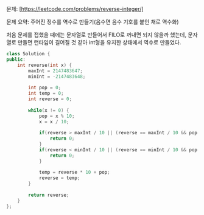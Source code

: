 문제: [https://leetcode.com/problems/reverse-integer/]             
              
문제 요약: 주어진 정수를 역수로 만들기(음수면 음수 기호를 붙인 채로 역수화)       
     
처음 문제를 접했을 때에는 문자열로 만들어서 FILO로 꺼내면 되지 않을까 했는데, 문자열로 만들면 런타임이 길어질 것 같아 int형을 유지한 상태에서 역수로 만들었다.

```cpp
class Solution {
public:
    int reverse(int x) {
        maxInt = 2147483647;
        minInt = -2147483648;
        
        int pop = 0;
        int temp = 0;
        int reverse = 0;
        
        while(x != 0) {
            pop = x % 10;
            x = x / 10;
            
            if(reverse > maxInt / 10 || (reverse == maxInt / 10 && pop > 7)) {
                return 0;
            }
            if(reverse < minInt / 10 || (reverse == minInt / 10 && pop < -8)) {
                return 0;
            }
            
            temp = reverse * 10 + pop;
            reverse = temp;
        }
        
        return reverse;
    }
};
```
